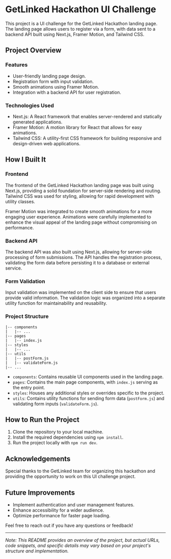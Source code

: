 # GetLinked Hackathon UI Challenge

This project is a UI challenge for the GetLinked Hackathon landing page. The landing page allows users to register via a form, with data sent to a backend API built using Next.js, Framer Motion, and Tailwind CSS.

## Project Overview

### Features

- User-friendly landing page design.
- Registration form with input validation.
- Smooth animations using Framer Motion.
- Integration with a backend API for user registration.

### Technologies Used

- Next.js: A React framework that enables server-rendered and statically generated applications.
- Framer Motion: A motion library for React that allows for easy animations.
- Tailwind CSS: A utility-first CSS framework for building responsive and design-driven web applications.

## How I Built It

### Frontend

The frontend of the GetLinked Hackathon landing page was built using Next.js, providing a solid foundation for server-side rendering and routing. Tailwind CSS was used for styling, allowing for rapid development with utility classes.

Framer Motion was integrated to create smooth animations for a more engaging user experience. Animations were carefully implemented to enhance the visual appeal of the landing page without compromising on performance.

### Backend API

The backend API was also built using Next.js, allowing for server-side processing of form submissions. The API handles the registration process, validating the form data before persisting it to a database or external service.

### Form Validation

Input validation was implemented on the client side to ensure that users provide valid information. The validation logic was organized into a separate utility function for maintainability and reusability.

### Project Structure

```
|-- components
|   |-- ...
|-- pages
|   |-- index.js
|-- styles
|   |-- ...
|-- utils
|   |-- postForm.js
|   |-- validateForm.js
|-- ...
```

- `components`: Contains reusable UI components used in the landing page.
- `pages`: Contains the main page components, with `index.js` serving as the entry point.
- `styles`: Houses any additional styles or overrides specific to the project.
- `utils`: Contains utility functions for sending form data (`postForm.js`) and validating form inputs (`validateForm.js`).

## How to Run the Project

1. Clone the repository to your local machine.
2. Install the required dependencies using `npm install`.
3. Run the project locally with `npm run dev`.

## Acknowledgements

Special thanks to the GetLinked team for organizing this hackathon and providing the opportunity to work on this UI challenge project.

## Future Improvements

- Implement authentication and user management features.
- Enhance accessibility for a wider audience.
- Optimize performance for faster page loading.

Feel free to reach out if you have any questions or feedback!

---

*Note: This README provides an overview of the project, but actual URLs, code snippets, and specific details may vary based on your project's structure and implementation.*